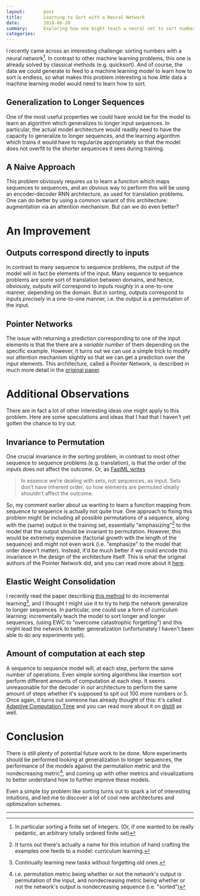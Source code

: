 ```yaml
---
layout:       post
title:        Learning to Sort with a Neural Network
date:         2018-06-20
summary:      Exploring how one might teach a neural net to sort numbers.
categories:   
---
```


I recently came across an interesting challenge: sorting numbers with a neural
network[^1]. In contrast to other machine learning problems, this one is already
solved by classical methods (e.g. quicksort). And of course, the data we could
generate to feed to a machine learning model to learn how to sort is endless, so
what makes this problem interesting is how *little* data a machine learning
model would need to learn how to sort.

## Generalization to Longer Sequences
One of the most useful properties we could have would be for the model to learn
an algorithm which generalizes to longer input sequences. In particular, the
actual model architecture would readily need to have the capacity to generalize
to longer sequences, and the learning algorithm which trains it would have to
regularize appropriately so that the model does not overfit to the shorter
sequences it sees during training.

## A Naive Approach
This problem obviously requires us to learn a function which maps sequences to
sequences, and an obvious way to perform this will be using an encoder-decoder
RNN architecture, as used for translation problems. One can do better by using
a common variant of this architecture: augmentation via an attention mechanism.
But can we do even better?

# An Improvement

## Outputs correspond directly to inputs
In contrast to many sequence to sequence problems, the output of the model
will in fact be elements of the input. Many sequence to sequence problems are
some sort of translation between domains, and hence, obviously, outputs will
correspond to inputs *roughly* in a one-to-one manner, depending on the domain.
But in sorting, outputs correspond to inputs *precisely* in a one-to-one manner,
i.e. the output is a permutation of the input.

## Pointer Networks
The issue with returning a prediction corresponding to one of the input elements
is that the there are a *variable number* of them depending on the specific
example. However, it turns out we can use a simple trick to modify our attention
mechanism slightly so that we can get a prediction over the input elements. This
architecture, called a Pointer Network, is described in much more detail in the
[original paper](https://arxiv.org/pdf/1506.03134.pdf).

# Additional Observations
There are in fact a lot of other interesting ideas one might apply to this
problem. Here are some speculations and ideas that I had that I haven't yet
gotten the chance to try out.

## Invariance to Permutation
One crucial invariance in the sorting problem, in contrast to most other
sequence to sequence problems (e.g. translation), is
that the order of the inputs does not affect the outcome. Or, as
[FastML writes](http://fastml.com/introduction-to-pointer-networks/)

> In essence we’re dealing with sets, not sequences, as input. Sets don’t have
inherent order, so how elements are permuted ideally shouldn’t affect the
outcome.

So, my comment earlier about us wanting to learn a function mapping from
sequence to sequence is actually not quite true. One approach to fixing this
problem might be including all possible permutations of a sequence, along with
the (same) output in the training set, essentially "emphasizing"[^2] to the model
that the output should be invariant to permutation. However, this would be
extremely expensive (factorial growth with the length of the sequence) and might
not even work (i.e. "emphasize" to the model that order doesn't matter).
Instead, it'd be much better if we could encode this invariance in the design of
the architecture itself. This is what the original authors of the Pointer
Network did, and you can read more about it
[here](https://arxiv.org/pdf/1511.06391.pdf).

## Elastic Weight Consolidation
I recently read the paper describing
[this method](https://arxiv.org/pdf/1612.00796.pdf) to do incremental
learning[^3], and I thought I might use it to try to help the network generalize
to longer sequences. In particular, one could use a form of curriculum learning:
incrementally teach the model to sort longer and longer sequences, (using EWC to
"overcome catastrophic forgetting") and this might lead the network to better
generalization (unfortunately I haven't been able to do any experiments yet).

## Amount of computation at each step
A sequence to sequence model will, at each step, perform the same number of
operations. Even simple sorting algorithms like insertion sort perform different
amounts of computation at each step. It seems unreasonable for the decoder in
our architecture to perform the same amount of steps whether it's supposed to
spit out 100 more numbers or 5. Once again, it turns out someone has already
thought of this: it's called
[Adaptive Computation Time](https://arxiv.org/pdf/1603.08983.pdf)
and you can read more about it on
[distill](https://distill.pub/2016/augmented-rnns/#adaptive-computation-time) as
well.

# Conclusion

There is still plenty of potential future work to be done. More experiments
should be performed looking at generalization to longer sequences, the
performance of the models against the permutation metric and the nondecreasing
metric[^4], and coming up with other metrics and visualizations to better
understand how to further improve these models.

Even a simple toy problem like sorting turns out to spark a lot of interesting
intuitions, and led me to discover a lot of cool new architectures and
optimization schemes.

---
[^1]: In particular sorting a finite set of integers. (Or, if one wanted to be really pedantic, an arbitrary totally ordered finite set)
[^2]: It turns out there's actually a name for this intuition of hand crafting the examples one feeds to a model: curriculum learning.
[^3]: Continually learning new tasks without forgetting old ones.
[^4]: i.e. permutation metric being whether or not the network's output is permutation of the input, and nondecreasing metric being whether or not the network's output is nondecreasing sequence (i.e. "sorted")
